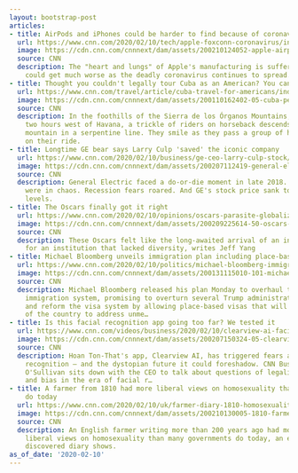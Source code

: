 ```yaml
---
layout: bootstrap-post
articles:
- title: AirPods and iPhones could be harder to find because of coronavirus
  url: https://www.cnn.com/2020/02/10/tech/apple-foxconn-coronavirus/index.html
  image: https://cdn.cnn.com/cnnnext/dam/assets/200210124052-apple-airpods-file-restricted-super-tease.jpg
  source: CNN
  description: The "heart and lungs" of Apple's manufacturing is suffering, and it
    could get much worse as the deadly coronavirus continues to spread.
- title: Thought you couldn't legally tour Cuba as an American? You can, and I did
  url: https://www.cnn.com/travel/article/cuba-travel-for-americans/index.html
  image: https://cdn.cnn.com/cnnnext/dam/assets/200110162402-05-cuba-person-to-person-trip-super-tease.jpg
  source: CNN
  description: In the foothills of the Sierra de los Órganos Mountains, more than
    two hours west of Havana, a trickle of riders on horseback descends a reddish-brown
    mountain in a serpentine line. They smile as they pass a group of hikers and continue
    on their ride.
- title: Longtime GE bear says Larry Culp 'saved' the iconic company
  url: https://www.cnn.com/2020/02/10/business/ge-ceo-larry-culp-stock/index.html
  image: https://cdn.cnn.com/cnnnext/dam/assets/200207112419-general-electric-factory-file-super-tease.jpg
  source: CNN
  description: General Electric faced a do-or-die moment in late 2018. Financial markets
    were in chaos. Recession fears roared. And GE's stock price sank to unthinkably-low
    levels.
- title: The Oscars finally got it right
  url: https://www.cnn.com/2020/02/10/opinions/oscars-parasite-globalization-of-film-yang/index.html
  image: https://cdn.cnn.com/cnnnext/dam/assets/200209225614-50-oscars-show-2020-super-tease.jpg
  source: CNN
  description: These Oscars felt like the long-awaited arrival of an inflection point
    for an institution that lacked diversity, writes Jeff Yang
- title: Michael Bloomberg unveils immigration plan including place-based visas
  url: https://www.cnn.com/2020/02/10/politics/michael-bloomberg-immigration-plan/index.html
  image: https://cdn.cnn.com/cnnnext/dam/assets/200131115010-101-michael-bloomberg-lead-image-super-tease.jpg
  source: CNN
  description: Michael Bloomberg released his plan Monday to overhaul the nation's
    immigration system, promising to overturn several Trump administration policies
    and reform the visa system by allowing place-based visas that will allow regions
    of the country to address unme…
- title: Is this facial recognition app going too far? We tested it
  url: https://www.cnn.com/videos/business/2020/02/10/clearview-ai-facial-recognition-orig.cnn-business
  image: https://cdn.cnn.com/cnnnext/dam/assets/200207150324-05-clearview-hoan-ton-that-super-tease.jpg
  source: CNN
  description: Hoan Ton-That's app, Clearview AI, has triggered fears about facial
    recognition — and the dystopian future it could foreshadow. CNN Business' Donie
    O'Sullivan sits down with the CEO to talk about questions of legality, privacy,
    and bias in the era of facial r…
- title: A farmer from 1810 had more liberal views on homosexuality than 70 countries
    do today
  url: https://www.cnn.com/2020/02/10/uk/farmer-diary-1810-homosexuality-scli-gbr-intl/index.html
  image: https://cdn.cnn.com/cnnnext/dam/assets/200210130005-1810-farmers-diary-super-tease.jpg
  source: CNN
  description: An English farmer writing more than 200 years ago had more modern and
    liberal views on homosexuality than many governments do today, an entry in a newly
    discovered diary shows.
as_of_date: '2020-02-10'
---
```


